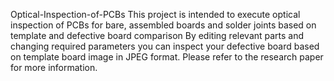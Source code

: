 Optical-Inspection-of-PCBs
This project is intended to execute optical inspection of PCBs for bare, assembled boards and solder joints based on template and defective board comparison
By editing relevant parts and changing required parameters you can inspect your defective board based on template board image in JPEG format.
Please refer to the research paper for more information.
